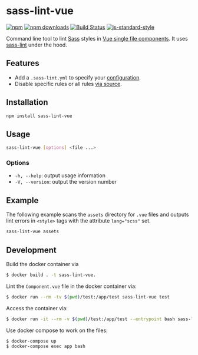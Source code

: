 # sass-lint-vue

[![npm](https://img.shields.io/npm/v/sass-lint-vue.svg?style=flat-square)](https://www.npmjs.com/package/sass-lint-vue)
[![npm downloads](https://img.shields.io/npm/dt/sass-lint-vue.svg?style=flat-square)](https://www.npmjs.com/package/sass-lint-vue)
[![Build Status](https://img.shields.io/travis/sourceboat/sass-lint-vue.svg?style=flat-square)](https://travis-ci.org/sourceboat/sass-lint-vue)
[![js-standard-style](https://img.shields.io/badge/code%20style-standard-brightgreen.svg?style=flat-square)](http://standardjs.com/)

Command line tool to lint [Sass](https://github.com/sass/sass) styles in [Vue single file components](https://vuejs.org/v2/guide/single-file-components.html). It uses [sass-lint](https://github.com/sasstools/sass-lint) under the hood.

## Features

* Add a `.sass-lint.yml` to specify your [configuration](https://github.com/sasstools/sass-lint#configuring).
* Disable specific rules or all rules [via source](https://github.com/sasstools/sass-lint#disabling-linters-via-source).

## Installation

```bash
npm install sass-lint-vue
```

## Usage

```bash
sass-lint-vue [options] <file ...>
```

### Options

* `-h, --help`: output usage information
* `-V, --version`: output the version number

## Example

The following example scans the `assets` directory for `.vue` files and outputs lint errors in `<style>` tags with the attribute `lang="scss"` set.

```bash
sass-lint-vue assets
```

## Development

Build the docker container via

```bash
$ docker build . -t sass-lint-vue.
```

Lint the `Component.vue` file in the docker container via:

```bash
$ docker run --rm -tv $(pwd)/test:/app/test sass-lint-vue test
```

Access the container via:

```bash
$ docker run -it --rm -v $(pwd)/test:/app/test --entrypoint bash sass-lint-vue
```

Use docker compose to work on the files:

```
$ docker-compose up
$ docker-compose exec app bash
```
